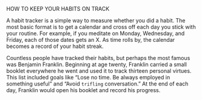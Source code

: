 HOW TO KEEP YOUR HABITS ON TRACK

A habit tracker is a simple way to measure whether you did a habit.
The most basic format is to get a calendar and cross off each day you
stick with your routine. For example, if you meditate on Monday,
Wednesday, and Friday, each of those dates gets an X. As time rolls by,
the calendar becomes a record of your habit streak.

Countless people have tracked their habits, but perhaps the most
famous was Benjamin Franklin. Beginning at age twenty, Franklin
carried a small booklet everywhere he went and used it to track
thirteen personal virtues. This list included goals like “Lose no time.
Be always employed in something useful” and “Avoid `trifling`
conversation.” At the end of each day, Franklin would open his booklet
and record his progress.